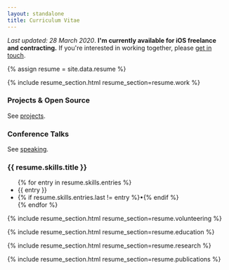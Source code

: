 ```yaml
---
layout: standalone
title: Curriculum Vitae
---
```


*Last updated: 28 March 2020*. **I'm currently available for iOS freelance and contracting.**
If you're interested in working together, please [get in touch](/contact).

{% assign resume = site.data.resume %}

<!-- WORK -->

{% include resume_section.html resume_section=resume.work %}

<!-- PROJECTS -->

<h3>Projects & Open Source</h3>

<p>See <a href="/projects">projects</a>.</p>

<h3>Conference Talks</h3>

<p>See <a href="/speaking">speaking</a>.</p>

<!-- SKILLS -->

<h3>{{ resume.skills.title }}</h3>

<ul class="list-inline">
{% for entry in resume.skills.entries %}
<li class="list-inline-item">{{ entry }}</li>
<li class="list-inline-item">{% if resume.skills.entries.last != entry %}&bull;{% endif %}</li>
{% endfor %}
</ul>

<!-- VOLUNTEERING -->

{% include resume_section.html resume_section=resume.volunteering %}

<!-- EDUCATION -->

{% include resume_section.html resume_section=resume.education %}

<!-- RESEARCH -->

{% include resume_section.html resume_section=resume.research %}

<!-- PUBLICATIONS -->

{% include resume_section.html resume_section=resume.publications %}
